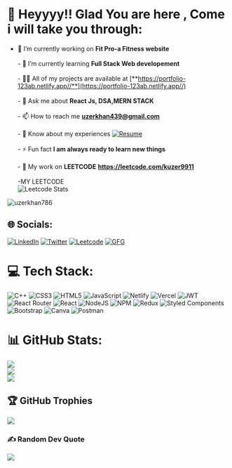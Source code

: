# 💫 Heyyyy!! Glad You are here , Come i will take you through:
- 🔭 I’m currently working on **Fit Pro-a Fitness website**<br><br>- 🌱 I’m currently learning **Full Stack Web developement**<br><br>- 👨‍💻 All of my projects are available at [**https://portfolio-123ab.netlify.app//**](https://portfolio-123ab.netlify.app//)<br><br>- 💬 Ask me about **React Js, DSA,MERN STACK**<br><br>- 📫 How to reach me **uzerkhan439@gmail.com**<br><br>- 📄 Know about my experiences [![Resume](https://img.shields.io/badge/Resume-%230077B5.svg?logo=resume&logoColor=white)](https://drive.google.com/file/d/1gWb950GwuBMj9O0NsVeR0MLhp82ovBc3/view?usp=drive_link)<br><br>- ⚡ Fun fact **I am always ready to learn new things**<br><br>- 👯 My work on **LEETCODE** **https://leetcode.com/kuzer9911** <br><br>-MY LEETCODE<br>![Leetcode Stats](https://leetcard.jacoblin.cool/kuzer9911?ext=contest&theme=unicorn)<br>




<p align="left"> <img src="https://komarev.com/ghpvc/?username=uzerkhan786&label=Profile%20views&color=0e75b6&style=flat" alt="uzerkhan786" /> </p>

## 🌐 Socials:
[![LinkedIn](https://img.shields.io/badge/linkedin-%230077B5.svg?style=for-the-badge&logo=linkedin&logoColor=white)](https://www.linkedin.com/in/uzer-khan-b5a507214/) 
[![Twitter](https://img.shields.io/badge/Twitter-%231DA1F2.svg?style=for-the-badge&logo=Twitter&logoColor=white)](https://twitter.com/UzerKhan786) 
[![Leetcode](https://img.shields.io/badge/Leetcode-000000?style=for-the-badge&logo=LeetCode&logoColor=#d16c06)](https://leetcode.com/kuzer9911/) 
[![GFG](https://img.shields.io/badge/GeeksforGeeks-298D46?style=for-the-badge&logo=geeksforgeeks&logoColor=white)](https://auth.geeksforgeeks.org/user/uzerkhan2020/practice) 

# 💻 Tech Stack:
![C++](https://img.shields.io/badge/c++-%2300599C.svg?style=for-the-badge&logo=c%2B%2B&logoColor=white) ![CSS3](https://img.shields.io/badge/css3-%231572B6.svg?style=for-the-badge&logo=css3&logoColor=white) ![HTML5](https://img.shields.io/badge/html5-%23E34F26.svg?style=for-the-badge&logo=html5&logoColor=white) ![JavaScript](https://img.shields.io/badge/javascript-%23323330.svg?style=for-the-badge&logo=javascript&logoColor=%23F7DF1E)  ![Netlify](https://img.shields.io/badge/netlify-%23000000.svg?style=for-the-badge&logo=netlify&logoColor=#00C7B7) ![Vercel](https://img.shields.io/badge/vercel-%23000000.svg?style=for-the-badge&logo=vercel&logoColor=white) ![JWT](https://img.shields.io/badge/JWT-black?style=for-the-badge&logo=JSON%20web%20tokens)  ![React Router](https://img.shields.io/badge/React_Router-CA4245?style=for-the-badge&logo=react-router&logoColor=white) ![React](https://img.shields.io/badge/react-%2320232a.svg?style=for-the-badge&logo=react&logoColor=%2361DAFB) ![NodeJS](https://img.shields.io/badge/node.js-6DA55F?style=for-the-badge&logo=node.js&logoColor=white) ![NPM](https://img.shields.io/badge/NPM-%23000000.svg?style=for-the-badge&logo=npm&logoColor=white) ![Redux](https://img.shields.io/badge/redux-%23593d88.svg?style=for-the-badge&logo=redux&logoColor=white) ![Styled Components](https://img.shields.io/badge/styled--components-DB7093?style=for-the-badge&logo=styled-components&logoColor=white)![Bootstrap](https://img.shields.io/badge/bootstrap-%23563D7C.svg?style=for-the-badge&logo=bootstrap&logoColor=white) ![Canva](https://img.shields.io/badge/Canva-%2300C4CC.svg?style=for-the-badge&logo=Canva&logoColor=white) ![Postman](https://img.shields.io/badge/Postman-FF6C37?style=for-the-badge&logo=postman&logoColor=white) 
# 📊 GitHub Stats:
![](https://github-readme-stats.vercel.app/api?username=uzerkhan786&theme=blue-green&hide_border=true&include_all_commits=true&count_private=true)<br/>
![](https://github-readme-streak-stats.herokuapp.com/?user=uzerkhan786&theme=blue-green&hide_border=true)<br/>
![](https://github-readme-stats.vercel.app/api/top-langs/?username=uzerkhan786&theme=blue-green&hide_border=true&include_all_commits=true&count_private=true&layout=compact)

## 🏆 GitHub Trophies
![](https://github-profile-trophy.vercel.app/?username=uzerkhan786&theme=monokai&no-frame=true&no-bg=true&margin-w=4)

### ✍️ Random Dev Quote
![](https://quotes-github-readme.vercel.app/api?type=horizontal&theme=radical)


